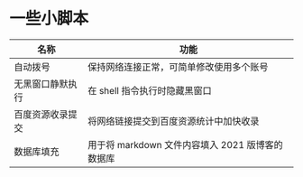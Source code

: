 # 一些小脚本

| 名称             | 功能                                             |
| ---------------- | ------------------------------------------------ |
| 自动拨号         | 保持网络连接正常，可简单修改使用多个账号         |
| 无黑窗口静默执行 | 在 shell 指令执行时隐藏黑窗口                    |
| 百度资源收录提交 | 将网络链接提交到百度资源统计中加快收录           |
| 数据库填充       | 用于将 markdown 文件内容填入 2021 版博客的数据库 |
